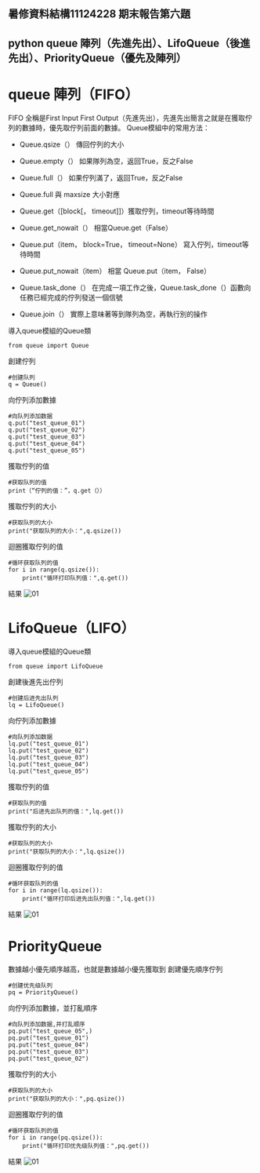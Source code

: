 ## 暑修資料結構11124228 期末報告第六題
## python queue 陣列（先進先出）、LifoQueue（後進先出）、PriorityQueue（優先及陣列）
# queue 陣列（FIFO）
FIFO 全稱是First Input First Output（先進先出），先進先出簡言之就是在獲取佇列的數據時，優先取佇列前面的數據。
Queue模組中的常用方法：

- Queue.qsize（） 傳回佇列的大小

* Queue.empty（） 如果隊列為空，返回True，反之False

+ Queue.full（） 如果佇列滿了，返回True，反之False

- Queue.full 與 maxsize 大小對應

* Queue.get（[block[， timeout]]）獲取佇列，timeout等待時間

+ Queue.get_nowait（） 相當Queue.get（False）

- Queue.put（item， block=True， timeout=None） 寫入佇列，timeout等待時間

* Queue.put_nowait（item） 相當 Queue.put（item， False）

+ Queue.task_done（） 在完成一項工作之後，Queue.task_done（）函數向任務已經完成的佇列發送一個信號

- Queue.join（） 實際上意味著等到隊列為空，再執行別的操作

導入queue模組的Queue類
```
from queue import Queue
```
創建佇列
```
#创建队列
q = Queue()
```
向佇列添加數據
```
#向队列添加数据
q.put("test_queue_01")
q.put("test_queue_02")
q.put("test_queue_03")
q.put("test_queue_04")
q.put("test_queue_05")
```
獲取佇列的值
```
#获取队列的值
print（“佇列的值：”，q.get（））
```
獲取佇列的大小
```
#获取队列的大小
print("获取队列的大小：",q.qsize())
```
迴圈獲取佇列的值
```
#循环获取队列的值
for i in range(q.qsize()):
    print("循环打印队列值：",q.get())
```
結果
![01]()
# LifoQueue（LIFO）
導入queue模組的Queue類
```
from queue import LifoQueue
```
創建後進先出佇列
```
#创建后进先出队列
lq = LifoQueue()
```
向佇列添加數據
```
#向队列添加数据
lq.put("test_queue_01")
lq.put("test_queue_02")
lq.put("test_queue_03")
lq.put("test_queue_04")
lq.put("test_queue_05")
```
獲取佇列的值
```
#获取队列的值
print("后进先出队列的值：",lq.get())
```
獲取佇列的大小
```
#获取队列的大小
print("获取队列的大小：",lq.qsize())
```
迴圈獲取佇列的值
```
#循环获取队列的值
for i in range(lq.qsize()):
    print("循环打印后进先出队列值：",lq.get())
```
結果
![01]()
# PriorityQueue
數據越小優先順序越高，也就是數據越小優先獲取到
創建優先順序佇列
```
#创建优先级队列
pq = PriorityQueue()
```
向佇列添加數據，並打亂順序
```
#向队列添加数据,并打乱顺序
pq.put("test_queue_05",)
pq.put("test_queue_01")
pq.put("test_queue_04")
pq.put("test_queue_03")
pq.put("test_queue_02")
```
獲取佇列的大小
```
#获取队列的大小
print("获取队列的大小：",pq.qsize())
```
迴圈獲取佇列的值
```
#循环获取队列的值
for i in range(pq.qsize()):
    print("循环打印优先级队列值：",pq.get())
```
結果
![01]()
